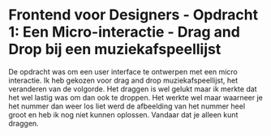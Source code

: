 # Frontend voor Designers - Opdracht 1: Een Micro-interactie - Drag and Drop bij een muziekafspeellijst

De opdracht was om een user interface te ontwerpen met een micro interactie. Ik heb gekozen voor drag and drop muziekafspeellijst, het veranderen van de volgorde. Het draggen is wel gelukt maar ik merkte dat het wel lastig was om dan ook te droppen. Het werkte wel maar waarneer je het nummer dan weer los liet werd de afbeelding van het nummer heel groot en heb ik nog niet kunnen oplossen. Vandaar dat je alleen kunt draggen.

<!--
## Use cases
- In een verzameling films wil ik een aantal leuke films kunnen bewaren om ze later te bekijken.
- In een lijst studentenhuizen wil ik details kunnen bekijken om te bepalen of de kamer geschikt is om te huren.
- In een verzameling muzieknummers wil ik de volgorde kunnen veranderen om een playlist te maken voor een feest.
- Als ik foto's zoek wil ik ze kunnen filteren op kleur om verassende zoekresultaten te krijgen die ik kan gebruiken voor mijn Visual Research.
- Je mag ook een eigen idee uitwerken. Kom dan eerst even overleggen.

<!--## Werkwijze-->
<!--Kies een van de Use Cases, schets eerst een ontwerp voor de interactie. Codeer in HTML, CSS en JavaScript en test verschillende versies van je ontwerp in een browser.-->

<!--## Planning-->
<!--1. Les 1: Briefing opdracht 1 en beginnen met schetsen en coderen-->
<!--2. Les 2: Eerste versie testen-->
<!--2. Les 3: Oplevering en beoordeling-->


<!--## Criteria-->
<!--1. De uitwerking van je ontwerp moet het doen in een browser en device naar keuze.-->
<!--2. De [Principles of User Interface Design](http://bokardo.com/principles-of-user-interface-design/) nr 04 & 11 zijn goed toegepast.-->
<!--3. Je ontwerp is aantoonbaar getest en verbeterd. Verslaglegging en resultaat publiceren op [Github](https://github.com).-->

<!--## Resources-->

<!--### Wat doe je ook alweer in JavaScript?-->
<!--1. Gebruik de [querySelector](https://developer.mozilla.org/en-US/docs/Web/API/Document/querySelector) om een element in je html te selecteren-->
<!--2. Koppel een [evenListener](https://developer.mozilla.org/en-US/docs/Web/API/Element/click_event) aan het element om een mouse-event te detecteren-->
<!--3. Gebruik het [Classlist object](https://developer.mozilla.org/en-US/docs/Web/API/Element/classList) om een css class aan een element toe te voegen of weg te halen.-->

<!--Voor wat complexere micro-interacties waar verschillende states elkaar moeten opvolgen kun je aan het eind van een transition of animation weer iets laten gebeuren. Gebruik hiervoor in Javascript de:-->

<!--- eventlistener: [transitionend](https://developer.mozilla.org/en-US/docs/Web/API/HTMLElement/transitionend_event)-->
<!--- eventlistener: [animationend](https://developer.mozilla.org/en-US/docs/Web/API/HTMLElement/animationend_event)-->

